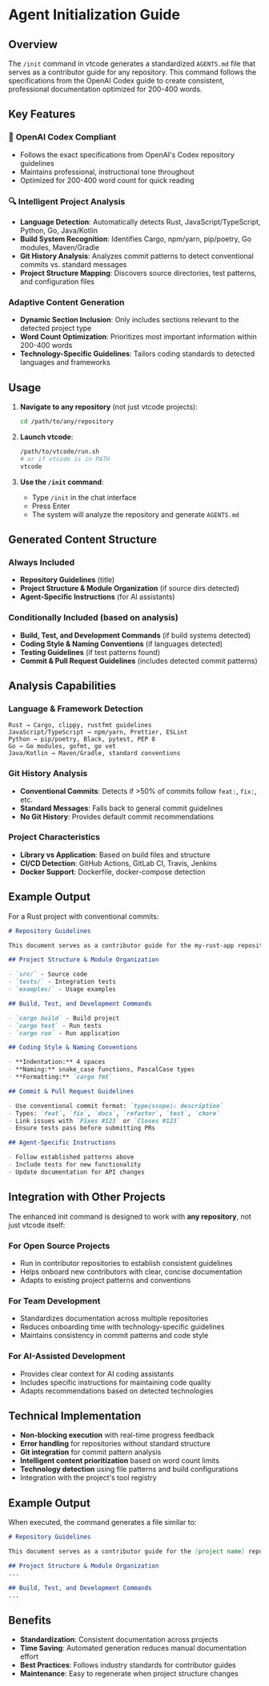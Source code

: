 # Agent Initialization Guide

## Overview

The `/init` command in vtcode generates a standardized `AGENTS.md` file that serves as a contributor guide for any repository. This command follows the specifications from the OpenAI Codex guide to create consistent, professional documentation optimized for 200-400 words.

## Key Features

### 🎯 **OpenAI Codex Compliant**
- Follows the exact specifications from OpenAI's Codex repository guidelines
- Maintains professional, instructional tone throughout
- Optimized for 200-400 word count for quick reading

### 🔍 **Intelligent Project Analysis**
- **Language Detection**: Automatically detects Rust, JavaScript/TypeScript, Python, Go, Java/Kotlin
- **Build System Recognition**: Identifies Cargo, npm/yarn, pip/poetry, Go modules, Maven/Gradle
- **Git History Analysis**: Analyzes commit patterns to detect conventional commits vs. standard messages
- **Project Structure Mapping**: Discovers source directories, test patterns, and configuration files

### **Adaptive Content Generation**
- **Dynamic Section Inclusion**: Only includes sections relevant to the detected project type
- **Word Count Optimization**: Prioritizes most important information within 200-400 words
- **Technology-Specific Guidelines**: Tailors coding standards to detected languages and frameworks

## Usage

1. **Navigate to any repository** (not just vtcode projects):
   ```bash
   cd /path/to/any/repository
   ```

2. **Launch vtcode**:
   ```bash
   /path/to/vtcode/run.sh
   # or if vtcode is in PATH
   vtcode
   ```

3. **Use the `/init` command**:
   - Type `/init` in the chat interface
   - Press Enter
   - The system will analyze the repository and generate `AGENTS.md`

## Generated Content Structure

### Always Included
- **Repository Guidelines** (title)
- **Project Structure & Module Organization** (if source dirs detected)
- **Agent-Specific Instructions** (for AI assistants)

### Conditionally Included (based on analysis)
- **Build, Test, and Development Commands** (if build systems detected)
- **Coding Style & Naming Conventions** (if languages detected)
- **Testing Guidelines** (if test patterns found)
- **Commit & Pull Request Guidelines** (includes detected commit patterns)

## Analysis Capabilities

### Language & Framework Detection
```
Rust → Cargo, clippy, rustfmt guidelines
JavaScript/TypeScript → npm/yarn, Prettier, ESLint
Python → pip/poetry, Black, pytest, PEP 8
Go → Go modules, gofmt, go vet
Java/Kotlin → Maven/Gradle, standard conventions
```

### Git History Analysis
- **Conventional Commits**: Detects if >50% of commits follow `feat:`, `fix:`, etc.
- **Standard Messages**: Falls back to general commit guidelines
- **No Git History**: Provides default commit recommendations

### Project Characteristics
- **Library vs Application**: Based on build files and structure
- **CI/CD Detection**: GitHub Actions, GitLab CI, Travis, Jenkins
- **Docker Support**: Dockerfile, docker-compose detection

## Example Output

For a Rust project with conventional commits:

```markdown
# Repository Guidelines

This document serves as a contributor guide for the my-rust-app repository.

## Project Structure & Module Organization

- `src/` - Source code
- `tests/` - Integration tests
- `examples/` - Usage examples

## Build, Test, and Development Commands

- `cargo build` - Build project
- `cargo test` - Run tests
- `cargo run` - Run application

## Coding Style & Naming Conventions

- **Indentation:** 4 spaces
- **Naming:** snake_case functions, PascalCase types
- **Formatting:** `cargo fmt`

## Commit & Pull Request Guidelines

- Use conventional commit format: `type(scope): description`
- Types: `feat`, `fix`, `docs`, `refactor`, `test`, `chore`
- Link issues with `Fixes #123` or `Closes #123`
- Ensure tests pass before submitting PRs

## Agent-Specific Instructions

- Follow established patterns above
- Include tests for new functionality
- Update documentation for API changes
```

## Integration with Other Projects

The enhanced init command is designed to work with **any repository**, not just vtcode itself:

### For Open Source Projects
- Run in contributor repositories to establish consistent guidelines
- Helps onboard new contributors with clear, concise documentation
- Adapts to existing project patterns and conventions

### For Team Development
- Standardizes documentation across multiple repositories
- Reduces onboarding time with technology-specific guidelines
- Maintains consistency in commit patterns and code style

### For AI-Assisted Development
- Provides clear context for AI coding assistants
- Includes specific instructions for maintaining code quality
- Adapts recommendations based on detected technologies

## Technical Implementation

- **Non-blocking execution** with real-time progress feedback
- **Error handling** for repositories without standard structure
- **Git integration** for commit pattern analysis
- **Intelligent content prioritization** based on word count limits
- **Technology detection** using file patterns and build configurations
- Integration with the project's tool registry

## Example Output

When executed, the command generates a file similar to:

```markdown
# Repository Guidelines

This document serves as a contributor guide for the [project name] repository...

## Project Structure & Module Organization
...

## Build, Test, and Development Commands
...
```

## Benefits

- **Standardization**: Consistent documentation across projects
- **Time Saving**: Automated generation reduces manual documentation effort
- **Best Practices**: Follows industry standards for contributor guides
- **Maintenance**: Easy to regenerate when project structure changes
